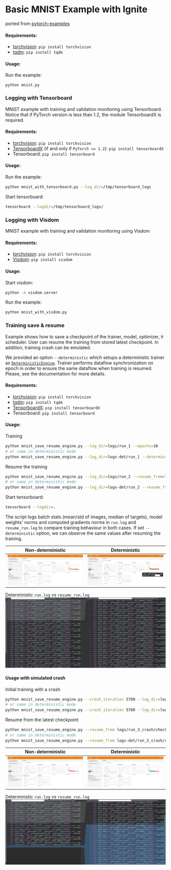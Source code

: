 # Basic MNIST Example with Ignite

ported from [pytorch-examples](https://github.com/pytorch/examples/tree/master/mnist)

#### Requirements:

- [torchvision](https://github.com/pytorch/vision/): `pip install torchvision`
- [tqdm](https://github.com/tqdm/tqdm/): `pip install tqdm`

#### Usage:

Run the example:
```
python mnist.py
```

### Logging with Tensorboard

MNIST example with training and validation monitoring using Tensorboard. Notice 
that if PyTorch version is less than 1.2, the module TensorboardX is required.

#### Requirements:

- [torchvision](https://github.com/pytorch/vision/): `pip install torchvision`
- [TensorboardX](https://github.com/lanpa/tensorboard-pytorch) (if and only if `PyTorch <= 1.2`): `pip install tensorboardX`
- Tensorboard: `pip install tensorboard`

#### Usage:

Run the example:
```bash
python mnist_with_tensorboard.py --log_dir=/tmp/tensorboard_logs
```

Start tensorboard:
```bash
tensorboard --logdir=/tmp/tensorboard_logs/
```

### Logging with Visdom

MNIST example with training and validation monitoring using Visdom

#### Requirements:

- [torchvision](https://github.com/pytorch/vision/): `pip install torchvision`
- [Visdom](https://github.com/facebookresearch/visdom): `pip install visdom`

#### Usage:

Start visdom:
```bash
python -m visdom.server
```

Run the example:
```bash
python mnist_with_visdom.py
```


### Training save & resume

Example shows how to save a checkpoint of the trainer, model, optimizer, lr scheduler. 
User can resume the training from stored latest checkpoint. In addition, training crash can be emulated.

We provided an option `--deterministic` which setups a deterministic trainer as 
[`DeterministicEngine`](https://pytorch.org/ignite/engine.html#ignite.engine.deterministic.DeterministicEngine).
Trainer performs dataflow synchronization on epoch in order to ensure the same dataflow when training is resumed.   
Please, see the documentation for more details.

#### Requirements:

- [torchvision](https://github.com/pytorch/vision/): `pip install torchvision`
- [tqdm](https://github.com/tqdm/tqdm/): `pip install tqdm`
- [TensorboardX](https://github.com/lanpa/tensorboard-pytorch): `pip install tensorboardX`
- Tensorboard: `pip install tensorboard`

#### Usage:

Training
```bash
python mnist_save_resume_engine.py --log_dir=logs/run_1 --epochs=10
# or same in deterministic mode
python mnist_save_resume_engine.py --log_dir=logs-det/run_1 --deterministic --epochs=10
```

Resume the training
```bash
python mnist_save_resume_engine.py --log_dir=logs/run_2 --resume_from=logs/run_1/checkpoint_5628.pt --epochs=10
# or same in deterministic mode
python mnist_save_resume_engine.py --log_dir=logs-det/run_2 --resume_from=logs-det/run_1/checkpoint_5628.pt --deterministic --epochs=10
```

Start tensorboard:
```bash
tensorboard --logdir=.
```

The script logs batch stats (mean/std of images, median of targets), model weights' norms and computed gradients norms in 
`run.log` and `resume_run.log` to compare training behaviour in both cases. 
If set `--deterministic` option, we can observe the same values after resuming the training.

Non-deterministic| Deterministic 
---|---
![img1](assets/logs_run_1_2.png) | ![img1](assets/logs-det_run_1_2.png) 

Deterministic `run.log` vs `resume_run.log`
![img1](assets/run_vs_resume_run_logs_1_2.png)
 

#### Usage with simulated crash

Initial training with a crash
```bash
python mnist_save_resume_engine.py --crash_iteration 5700 --log_dir=logs/run_3_crash --epochs 10
# or same in deterministic mode
python mnist_save_resume_engine.py --crash_iteration 5700 --log_dir=logs-det/run_3_crash --epochs 10 --deterministic
```

Resume from the latest checkpoint
```bash
python mnist_save_resume_engine.py --resume_from logs/run_3_crash/checkpoint_6.pt --log_dir=logs/run_4 --epochs 10
# or same in deterministic mode
python mnist_save_resume_engine.py --resume_from logs-det/run_3_crash/checkpoint_6.pt --log_dir=logs-det/run_4 --epochs 10 --deterministic
```

Non-deterministic| Deterministic
---|---
![img1](assets/logs_run_3_4.png) | ![img1](assets/logs-det_run_3_4.png) 


Deterministic `run.log` vs `resume_run.log`
![img1](assets/run_vs_resume_run_logs_3_4.png)